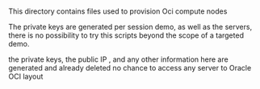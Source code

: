 ###
###
This directory contains files used to provision Oci compute nodes 

The private keys are generated per session demo, as well as the servers, there is no possibility to try this scripts beyond the scope of a targeted demo.

the private keys, the public IP , and any other information here are generated and already deleted no chance to access any server to Oracle OCI layout